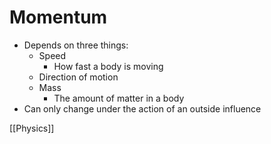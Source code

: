 # Momentum

- Depends on three things:
  - Speed
    - How fast a body is moving
  - Direction of motion
  - Mass
    - The amount of matter in a body
- Can only change under the action of an outside influence

[[Physics]]
